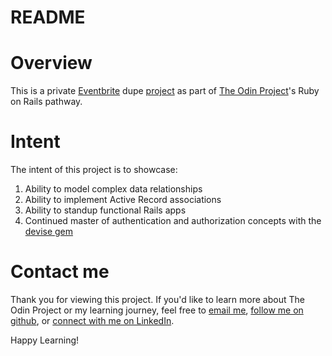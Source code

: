 # README

# Overview

This is a private [Eventbrite](https://www.eventbrite.com/) dupe [project](https://www.theodinproject.com/lessons/ruby-on-rails-private-events) as part of [The Odin Project](https://www.theodinproject.com)'s Ruby on Rails pathway. 

# Intent
The intent of this project is to showcase:

1. Ability to model complex data relationships
2. Ability to implement Active Record associations
3. Ability to standup functional Rails apps
4. Continued master of authentication and authorization concepts with the [devise gem](https://github.com/heartcombo/devise)

# Contact me
Thank you for viewing this project. If you'd like to learn more about The Odin Project or my learning journey, feel free to [email me](mailto:jonathan.m.meneses@gmail.com?subject=Private%20Events%20Project), [follow me on github](https://github.com/jonathanmeneses), or [connect with me on LinkedIn](https://www.linkedin.com/in/jonathan-m-meneses/). 

Happy Learning!


